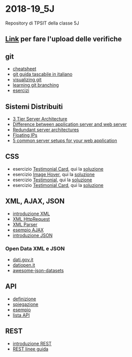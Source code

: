 # 2018-19_5J
Repository di TPSIT della classe 5J

## [Link](https://script.google.com/macros/s/AKfycbx3Mn36N3G4CfGV-ju_NDdMtc9tr9-tkwm4Md-Xrei6GoYffiAs/exec) **per fare l'upload delle verifiche**

## git
- [cheatsheet](https://zeroturnaround.com/wp-content/uploads/2016/02/Git-Cheat-Sheet-pdf-v2.png)
- [git guida tascabile in italiano](http://rogerdudler.github.io/git-guide/index.it.html)
- [visualizing git](http://git-school.github.io/visualizing-git/#free-remote)
- [learning git branching](https://learngitbranching.js.org)
- [esercizi](https://github.com/angelogalanti/2018-19_5J/blob/master/git/)

## Sistemi Distribuiti
- [3 Tier Server Architecture](https://www.researchgate.net/figure/A-Typical-3-Tier-Server-Architecture-Tier-1-Web-Server-Tier-2-Application-Server-Tier_fig1_221147997)
- [Difference between application server and web server](https://stackoverflow.com/questions/936197/what-is-the-difference-between-application-server-and-web-server)
- [Redundant server architectures](https://www.e2enetworks.com/help/knowledge-base/redundant-server-architectures-from-e2e-networks/)
- [Floating IPs](https://blog.digitalocean.com/floating-ips-start-architecting-your-applications-for-high-availability/)
- [5 common server setups for your web application](https://www.digitalocean.com/community/tutorials/5-common-server-setups-for-your-web-application)

## CSS
- esercizio [Testimonial Card](https://codepen.io/angelogalanti/pen/OaVdpZ), qui la [soluzione](https://codepen.io/angelogalanti/pen/vQBbMq)
- esercizio [Image Hover](https://codepen.io/angelogalanti/pen/vQGBwm), qui la [soluzione](https://codepen.io/angelogalanti/pen/pQJbOw)
- esercizio [Testimonial](https://codepen.io/angelogalanti/pen/aQWqWN), qui la [soluzione](https://codepen.io/angelogalanti/pen/pQRwed)
- esercizio [Testimonial Card](https://codepen.io/angelogalanti/pen/pQWqWE), qui la [soluzione](https://codepen.io/angelogalanti/pen/NEaeaq)

## XML, AJAX, JSON
- [introduzione XML](https://www.w3schools.com/xml/default.asp)
- [XML HttpRequest](https://www.w3schools.com/xml/xml_http.asp)
- [XML Parser](https://www.w3schools.com/xml/xml_parser.asp)
- [esempio AJAX](https://www.w3schools.com/xml/tryit.asp?filename=try_dom_xmlhttprequest_responsexml)
- [introduzione JSON](https://www.w3schools.com/js/js_json_intro.asp)

### Open Data XML e JSON
- [dati.gov.it](https://www.dati.gov.it/search/field_resources%253Afield_format/json-160/field_resources%253Afield_format/xml-203?query=)
- [datiopen.it](http://www.datiopen.it/it/opendata-per-tematica)
- [awesome-json-datasets](https://github.com/jdorfman/awesome-json-datasets)

## API
- [definizione](https://stackoverflow.com/questions/7440379/what-exactly-is-the-meaning-of-an-api)
- [spiegazione](https://medium.freecodecamp.org/what-is-an-api-in-english-please-b880a3214a82)
- [esempio](https://jsonplaceholder.typicode.com)
- [lista API](https://blog.rapidapi.com/most-popular-apis/)

## REST
- [introduzione REST](https://italiancoders.it/introduzione-a-rest/)
- [REST linee guida](https://italiancoders.it/rest-web-api-linee-guida/)
